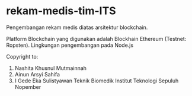 # rekam-medis-tim-ITS

Pengembangan rekam medis diatas arsitektur blockchain.

Platform Blockchain yang digunakan adalah Blockhain Ethereum (Testnet: Ropsten).
Lingkungan pengembangan pada Node.js

Copyright to:
1. Nashita Khusnul Mutmainnah
2. Ainun Arsyi Sahifa
3. I Gede Eka Sulistyawan
Teknik Biomedik
Institut Teknologi Sepuluh Nopember

